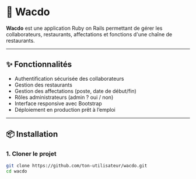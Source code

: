 # 🍔 Wacdo

**Wacdo** est une application Ruby on Rails permettant de gérer les collaborateurs, restaurants, affectations et fonctions d'une chaîne de restaurants.

---

## ✨ Fonctionnalités

- Authentification sécurisée des collaborateurs
- Gestion des restaurants
- Gestion des affectations (poste, date de début/fin)
- Rôles administrateurs (admin ? oui / non)
- Interface responsive avec Bootstrap
- Déploiement en production prêt à l’emploi

---

## 📦 Installation

### 1. Cloner le projet

```bash
git clone https://github.com/ton-utilisateur/wacdo.git
cd wacdo
